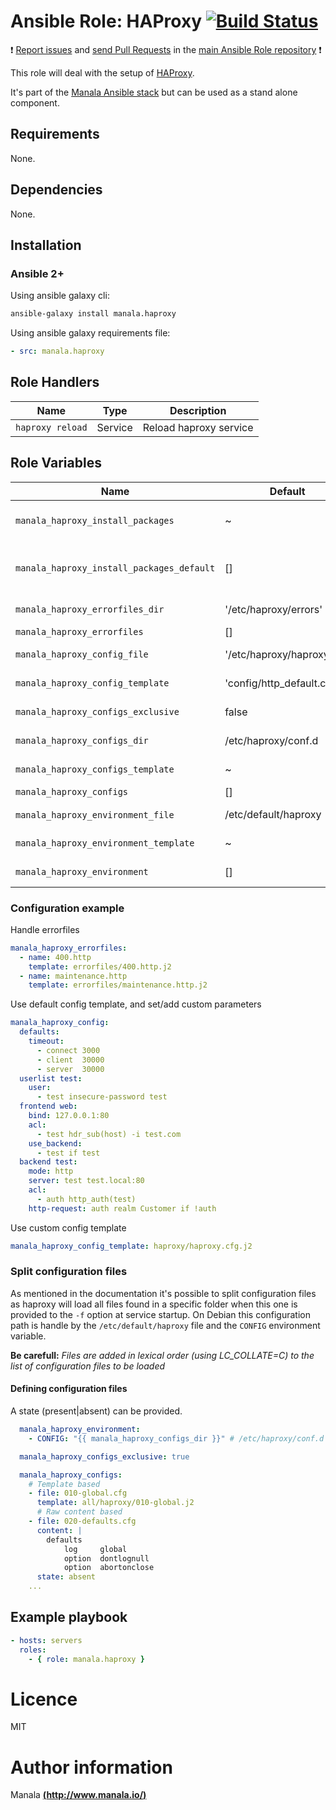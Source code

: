 # Ansible Role: HAProxy [![Build Status](https://travis-ci.org/manala/ansible-role-haproxy.svg?branch=master)](https://travis-ci.org/manala/ansible-role-haproxy)

:exclamation: [Report issues](https://github.com/manala/ansible-roles/issues) and [send Pull Requests](https://github.com/manala/ansible-roles/pulls) in the [main Ansible Role repository](https://github.com/manala/ansible-roles) :exclamation:

This role will deal with the setup of [HAProxy](http://www.haproxy.org/).

It's part of the [Manala Ansible stack](http://www.manala.io) but can be used as a stand alone component.

## Requirements

None.

## Dependencies

None.

## Installation

### Ansible 2+

Using ansible galaxy cli:

```bash
ansible-galaxy install manala.haproxy
```

Using ansible galaxy requirements file:

```yaml
- src: manala.haproxy
```

## Role Handlers
| Name             | Type    | Description            |
| ---------------- | ------- | ---------------------- |
| `haproxy reload` | Service | Reload haproxy service |

## Role Variables

| Name                                      | Default                      | Type    | Description                            |
| ----------------------------------------- | ---------------------------- | ------- | -------------------------------------- |
| `manala_haproxy_install_packages`         | ~                            | Array   | Dependency packages to install         |
| `manala_haproxy_install_packages_default` | []                           | Array   | Default dependency packages to install |
| `manala_haproxy_errorfiles_dir`           | '/etc/haproxy/errors'        | String  | Errorfiles directory path              |
| `manala_haproxy_errorfiles`               | []                           | Array   | Errorfiles                             |
| `manala_haproxy_config_file`              | '/etc/haproxy/haproxy.cfg'   | String  | Configuration file path                |
| `manala_haproxy_config_template`          | 'config/http_default.cfg.j2' | String  | Configuration template                 |
| `manala_haproxy_configs_exclusive`        | false                        | Boolean | Configurations exclusivity             |
| `manala_haproxy_configs_dir`              | /etc/haproxy/conf.d          | String  | Configurations dir path                |
| `manala_haproxy_configs_template`         | ~                            | String  | Configuration template                 |
| `manala_haproxy_configs`                  | []                           | Array   | Configurations                         |
| `manala_haproxy_environment_file`         | /etc/default/haproxy         | String  | Environment file path                  |
| `manala_haproxy_environment_template`     | ~                            | String  | Environment base template              |
| `manala_haproxy_environment`              | []                           | Array   | Environment directives                 |

### Configuration example

Handle errorfiles

```yaml
manala_haproxy_errorfiles:
  - name: 400.http
    template: errorfiles/400.http.j2
  - name: maintenance.http
    template: errorfiles/maintenance.http.j2
```

Use default config template, and set/add custom parameters

```yaml
manala_haproxy_config:
  defaults:
    timeout:
      - connect 3000
      - client  30000
      - server  30000
  userlist test:
    user:
      - test insecure-password test
  frontend web:
    bind: 127.0.0.1:80
    acl:
      - test hdr_sub(host) -i test.com
    use_backend:
      - test if test
  backend test:
    mode: http
    server: test test.local:80
    acl:
      - auth http_auth(test)
    http-request: auth realm Customer if !auth
```

Use custom config template

```yaml
manala_haproxy_config_template: haproxy/haproxy.cfg.j2
```

### Split configuration files

As mentioned in the documentation it's possible to split configuration files as haproxy will load all files found in a specific folder when this one is provided to the `-f` option at service startup.
On Debian this configuration path is handle by the `/etc/default/haproxy` file and the `CONFIG` environment variable.

**Be carefull:** *Files are added in lexical order (using LC_COLLATE=C) to the list of configuration files to be loaded*

#### Defining configuration files

A state (present|absent) can be provided.

```yaml
  manala_haproxy_environment:
    - CONFIG: "{{ manala_haproxy_configs_dir }}" # /etc/haproxy/conf.d

  manala_haproxy_configs_exclusive: true

  manala_haproxy_configs:
    # Template based
    - file: 010-global.cfg
      template: all/haproxy/010-global.j2
      # Raw content based
    - file: 020-defaults.cfg
      content: |
        defaults
            log     global
            option  dontlognull
            option  abortonclose
      state: absent
    ...
```

## Example playbook

```yaml
- hosts: servers
  roles:
    - { role: manala.haproxy }
```

# Licence

MIT

# Author information

Manala [**(http://www.manala.io/)**](http://www.manala.io)
